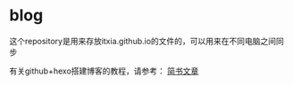 
# blog

这个repository是用来存放itxia.github.io的文件的，可以用来在不同电脑之间同步

有关github+hexo搭建博客的教程，请参考：
[简书文章](http://www.jianshu.com/p/465830080ea9)
